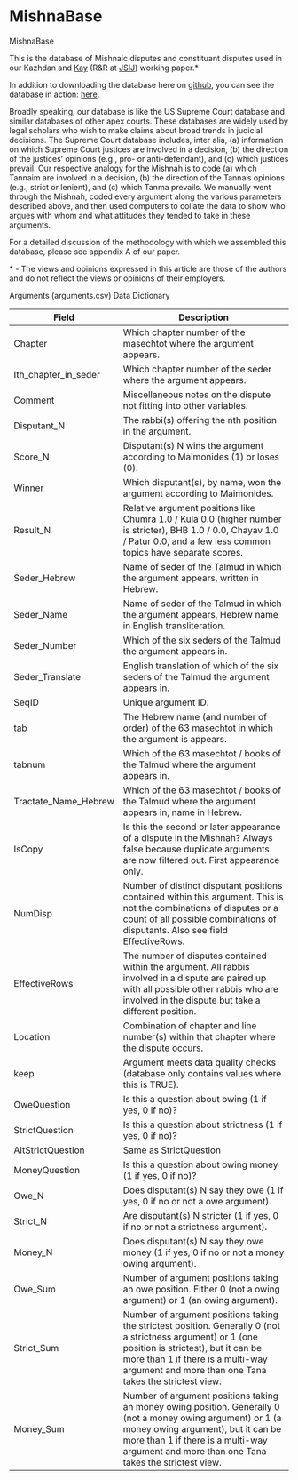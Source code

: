 # MishnaBase
MishnaBase

This is the database of Mishnaic disputes and constituant disputes used in our Kazhdan and <a href="https://sites.google.com/site/benjaminkay/home">Kay</a>  (R&R at <a href="https://jewish-faculty.biu.ac.il/en/JSIJ"> JSIJ</a>) working paper.\* 

In addition to downloading the database here on <a href="https://github.com/BenjaminKay/MishnaBase/">github</a>, you can see the database in action: <a href="https://mishnabase.glitch.me/">here</a>. 


Broadly speaking, our database is like the US Supreme Court database  and similar databases of other apex courts. These databases are widely used by legal scholars who wish to make claims about broad trends in judicial decisions. The Supreme Court database includes, inter alia, (a) information on which Supreme Court justices are involved in a decision, (b) the direction of the justices’ opinions (e.g., pro- or anti-defendant), and (c) which justices prevail. Our respective analogy for the Mishnah is to code (a) which Tannaim are involved in a decision, (b) the direction of the Tanna’s opinions (e.g., strict or lenient), and (c) which Tanma prevails.  We manually went through the Mishnah, coded every argument along the various parameters described above, and then used computers to collate the data to show who argues with whom and what attitudes they tended to take in these arguments. 

For a detailed discussion of the methodology with which we assembled this database, please see appendix A of our paper. 

\* - The views and opinions expressed in this article are those of the authors and do not reflect the views or opinions of their employers. 


Arguments (arguments.csv) Data Dictionary


| Field                | Description                                                                                                                                                                                                                                             |
|----------------------|---------------------------------------------------------------------------------------------------------------------------------------------------------------------------------------------------------------------------------------------------------|
| Chapter              | Which chapter number of the masechtot where the argument   appears.                                                                                                                                                                                     |
| Ith_chapter_in_seder | Which chapter number of the seder where the argument appears.                                                                                                                                                                                           |
| Comment              | Miscellaneous notes on the dispute not fitting into other   variables.                                                                                                                                                                                  |
| Disputant_N          | The rabbi(s) offering the nth position in the argument.                                                                                                                                                                                                 |
| Score_N              | Disputant(s) N wins the argument according to Maimonides (1)   or loses (0).                                                                                                                                                                            |
| Winner               | Which disputant(s), by name, won the argument according to   Maimonides.                                                                                                                                                                                |
| Result_N             | Relative argument positions like Chumra 1.0 / Kula 0.0 (higher   number is stricter), BHB 1.0 / 0.0, Chayav 1.0 / Patur 0.0, and a few less   common topics have separate scores.                                                                       |
| Seder_Hebrew         | Name of seder of the Talmud in which the argument appears,   written in Hebrew.                                                                                                                                                                         |
| Seder_Name           | Name of seder of the Talmud in which the argument appears,   Hebrew name in English transliteration.                                                                                                                                                    |
| Seder_Number         | Which of the six seders of the Talmud the argument appears in.                                                                                                                                                                                          |
| Seder_Translate      | English translation of which of the six seders of the Talmud   the argument appears in.                                                                                                                                                                 |
| SeqID                | Unique argument ID.                                                                                                                                                                                                                                     |
| tab                  | The Hebrew name (and number of order) of the 63 masechtot in   which the argument is appears.                                                                                                                                                           |
| tabnum               | Which of the 63 masechtot / books of the Talmud where the   argument appears in.                                                                                                                                                                        |
| Tractate_Name_Hebrew | Which of the 63 masechtot / books of the Talmud where the   argument appears in, name in Hebrew.                                                                                                                                                        |
| IsCopy               | Is this the second or later appearance of a dispute in the   Mishnah? Always false because duplicate arguments are now filtered out. First   appearance only.                                                                                           |
| NumDisp              | Number of distinct disputant positions contained within this   argument. This is not the combinations of disputes or a count of all possible   combinations of disputants. Also see field EffectiveRows.                                                |
| EffectiveRows        | The number of disputes contained within the argument. All   rabbis involved in a dispute are paired up with all possible other rabbis who   are involved in the dispute but take a different position.                                                  |
| Location             | Combination of chapter and line number(s) within that chapter   where the dispute occurs.                                                                                                                                                               |
| keep                 | Argument meets data quality checks (database only contains   values where this is TRUE).                                                                                                                                                                |
| OweQuestion          | Is this a question about owing (1 if yes, 0 if no)?                                                                                                                                                                                                     |
| StrictQuestion       | Is this a question about strictness (1 if yes, 0 if no)?                                                                                                                                                                                                |
| AltStrictQuestion    | Same as StrictQuestion                                                                                                                                                                                                                                  |
| MoneyQuestion        | Is this a question about owing money (1 if yes, 0 if no)?                                                                                                                                                                                               |
| Owe_N                | Does disputant(s) N say they owe (1 if yes, 0 if no or not a   owe argument).                                                                                                                                                                           |
| Strict_N             | Are disputant(s) N stricter (1 if yes, 0 if no or not a   strictness argument).                                                                                                                                                                         |
| Money_N              | Does disputant(s) N say they owe money (1 if yes, 0 if no or   not a money owing argument).                                                                                                                                                             |
| Owe_Sum              | Number of argument positions taking an owe position. Either 0   (not a owing argument) or 1 (an owing argument).                                                                                                                                        |
| Strict_Sum           | Number of argument positions taking the strictest position.   Generally 0 (not a strictness argument) or 1 (one position is strictest), but   it can be more than 1 if there is a multi-way argument and more than one Tana   takes the strictest view. |
| Money_Sum            | Number of argument positions taking an money owing position.   Generally 0 (not a money owing argument) or 1 (a money owing argument), but   it can be more than 1 if there is a multi-way argument and more than one Tana   takes the strictest view.  |

